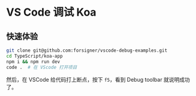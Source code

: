 # VS Code 调试 Koa

## 快速体验

``` bash
git clone git@github.com:forsigner/vscode-debug-examples.git
cd TypeScript/koa-app
npm i && npm run dev
code .  # 在 VScode 打开项目
```

然后，在 VSCode 给代码打上断点，按下 `f5`，看到 Debug toolbar 就说明成功了。
